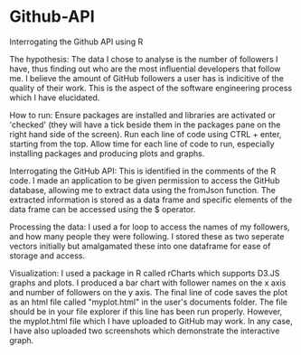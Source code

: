# Github-API
Interrogating the Github API using R

The hypothesis: The data I chose to analyse is the number of followers I have, thus finding out who are the most influential developers that follow me.  I believe the amount of GitHub followers a user has is indicitive of the quality of their work.  This is the aspect of the software engineering process which I have elucidated.  

How to run:  Ensure packages are installed and libraries are activated or 'checked' (they will have a tick beside them in the packages pane on the right hand side of the screen).  Run each line of code using CTRL + enter, starting from the top.  Allow time for each line of code to run, especially installing packages and producing plots and graphs. 

Interrogating the GitHub API: This is identified in the comments of the R code.  I made an application to be given permission to access the GitHub database, allowing me to extract data using the fromJson function.  The extracted information is stored as a data frame and specific elements of the data frame can be accessed using the $ operator.

Processing the data: I used a for loop to access the names of my followers, and how many people they were following.  I stored these as two seperate vectors initially but amalgamated these into one dataframe for ease of storage and access.

Visualization: I used a package in R called rCharts which supports D3.JS graphs and plots.  I produced a bar chart with follower names on the x axis and number of followers on the y axis.  The final line of code saves the plot as an html file called "myplot.html" in the user's documents folder.  The file should be in your file explorer if this line has been run properly.  However, the myplot.html file which I have uploaded to GitHub may work.  In any case, I have also uploaded two screenshots which demonstrate the interactive graph.  
